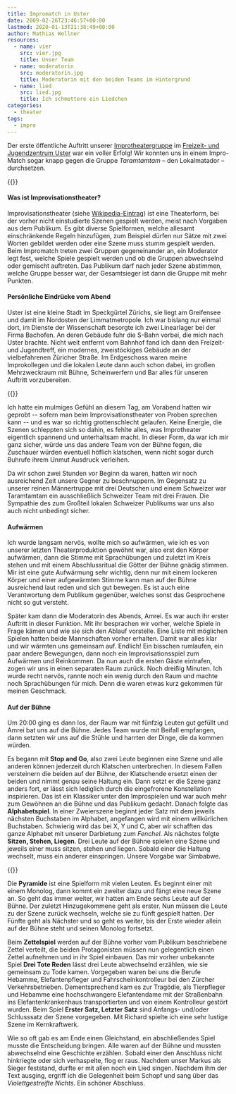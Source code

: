 ```yaml
---
title: Impromatch in Uster
date: 2009-02-26T23:46:57+00:00
lastmod: 2020-01-13T21:38:49+00:00
author: Mathias Wellner
resources:
  - name: vier
    src: vier.jpg
    title: Unser Team
  - name: moderatorin
    src: moderatorin.jpg
    title: Moderatorin mit den beiden Teams im Hintergrund
  - name: lied
    src: lied.jpg
    title: Ich schmettere ein Liedchen
categories:
  - theater
tags:
  - impro
---
```

Der erste öffentliche Auftritt unserer [Improtheatergruppe](http://improzuerich.blogspot.de/) im [Freizeit- und Jugendzentrum Uster](http://www.frjz.ch/) war ein voller Erfolg! Wir konnten uns in einem Impro-Match sogar knapp gegen die Gruppe _Taramtamtam_ &ndash; den Lokalmatador &ndash; durchsetzen.
<!--more-->

{{<responsive-image name="vier">}}

#### Was ist Improvisationstheater?

Improvisationstheater (siehe [Wikipedia-Eintrag](http://de.wikipedia.org/wiki/Improvisationstheater)) ist eine Theaterform, bei der vorher nicht einstudierte Szenen gespielt werden, meist nach Vorgaben aus dem Publikum. Es gibt diverse Spielformen, welche allesamt einschränkende Regeln hinzufügen, zum Beispiel dürfen nur Sätze mit zwei Worten gebildet werden oder eine Szene muss stumm gespielt werden. Beim Impromatch treten zwei Gruppen gegeneinander an, ein Moderator legt fest, welche Spiele gespielt werden und ob die Gruppen abwechselnd oder gemischt auftreten. Das Publikum darf nach jeder Szene abstimmen, welche Gruppe besser war, der Gesamtsieger ist dann die Gruppe mit mehr Punkten.

#### Persönliche Eindrücke vom Abend

Uster ist eine kleine Stadt im Speckgürtel Zürichs, sie liegt am Greifensee und damit im Nordosten der Limmatmetropole. Ich war bislang nur einmal dort, im Dienste der Wissenschaft besorgte ich zwei Linearlager bei der Firma Bachofen. An deren Gebäude fuhr die S-Bahn vorbei, die mich nach Uster brachte. Nicht weit entfernt vom Bahnhof fand ich dann den Freizeit- und Jugendtreff, ein modernes, zweistöckiges Gebäude an der vielbefahrenen Züricher Straße. Im Erdgeschoss waren meine Improkollegen und die lokalen Leute dann auch schon dabei, im großen Mehrzweckraum mit Bühne, Scheinwerfern und Bar alles für unseren Auftritt vorzubereiten.

{{<responsive-image name="moderatorin" class="wide">}}

Ich hatte ein mulmiges Gefühl an diesem Tag, am Vorabend hatten wir geprobt -- sofern man beim Improvisationstheater von Proben sprechen kann -- und es war so richtig grottenschlecht gelaufen. Keine Energie, die Szenen schleppten sich so dahin, es fehlte alles, was Improtheater eigentlich spannend und unterhaltsam macht. In dieser Form, da war ich mir ganz sicher, würde uns das andere Team von der Bühne fegen, die Zuschauer würden eventuell höflich klatschen, wenn nicht sogar durch Buhrufe ihrem Unmut Ausdruck verleihen.

Da wir schon zwei Stunden vor Beginn da waren, hatten wir noch ausreichend Zeit unsere Gegner zu beschnuppern. Im Gegensatz zu unserer reinen Männertruppe mit drei Deutschen und einem Schweizer war Taramtamtam ein ausschließlich Schweizer Team mit drei Frauen. Die Sympathie des zum Großteil lokalen Schweizer Publikums war uns also auch nicht unbedingt sicher.

#### Aufwärmen

Ich wurde langsam nervös, wollte mich so aufwärmen, wie ich es von unserer letzten Theaterproduktion gewöhnt war, also erst den Körper aufwärmen, dann die Stimme mit Sprachübungen und zuletzt im Kreis stehen und mit einem Abschlussritual die Götter der Bühne gnädig stimmen. Mir ist eine gute Aufwärmung sehr wichtig, denn nur mit einem lockeren Körper und einer aufgewärmten Stimme kann man auf der Bühne ausreichend laut reden und sich gut bewegen. Es ist auch eine Verantwortung dem Publikum gegenüber, welches sonst das Gesprochene nicht so gut versteht.

Später kam dann die Moderatorin des Abends, Amrei. Es war auch ihr erster Auftritt in dieser Funktion. Mit ihr besprachen wir vorher, welche Spiele in Frage kämen und wie sie sich den Ablauf vorstelle. Eine Liste mit möglichen Spielen hatten beide Mannschaften vorher erhalten. Damit war alles klar und wir wärmten uns gemeinsam auf. Endlich! Ein bisschen rumlaufen, ein paar andere Bewegungen, dann noch ein Improvisationsspiel zum Aufwärmen und Reinkommen. Da nun auch die ersten Gäste eintrafen, zogen wir uns in einen separaten Raum zurück. Noch dreißig Minuten. Ich wurde recht nervös, rannte noch ein wenig durch den Raum und machte noch Sprachübungen für mich. Denn die waren etwas kurz gekommen für meinen Geschmack.

#### Auf der Bühne

Um 20:00 ging es dann los, der Raum war mit fünfzig Leuten gut gefüllt und Amrei bat uns auf die Bühne. Jedes Team wurde mit Beifall empfangen, dann setzten wir uns auf die Stühle und harrten der Dinge, die da kommen würden.

Es begann mit **Stop and Go**, also zwei Leute beginnen eine Szene und alle anderen können jederzeit durch Klatschen unterbrechen. In diesem Fallen versteinern die beiden auf der Bühne, der Klatschende ersetzt einen der beiden und nimmt genau seine Haltung ein. Dann setzt er die Szene ganz anders fort, er lässt sich lediglich durch die eingefrorene Konstellation inspirieren. Das ist ein Klassiker unter den Improspielen und war auch mehr zum Gewöhnen an die Bühne und das Publikum gedacht. Danach folgte das **Alphabetspiel**. In einer Zweierszene beginnt jeder Satz mit dem jeweils nächsten Buchstaben im Alphabet, angefangen wird mit einem willkürlichen Buchstaben. Schwierig wird das bei X, Y und C, aber wir schafften das ganze Alphabet mit unserer Darbietung zum _Fenchel_. Als nächstes folgte **Sitzen, Stehen, Liegen**. Drei Leute auf der Bühne spielen eine Szene und jeweils einer muss sitzen, stehen und liegen. Sobald einer die Haltung wechselt, muss ein anderer einspringen. Unsere Vorgabe war Simbabwe.

{{<responsive-image name="lied" class="wide">}}

Die **Pyramide** ist eine Spielform mit vielen Leuten. Es beginnt einer mit einem Monolog, dann kommt ein zweiter dazu und fängt eine neue Szene an. So geht das immer weiter, wir hatten am Ende sechs Leute auf der Bühne. Der zuletzt Hinzugekommene geht als erster. Nun müssen die Leute zu der Szene zurück wechseln, welche sie zu fünft gespielt hatten. Der Fünfte geht als Nächster und so geht es weiter, bis der Erste wieder allein auf der Bühne steht und seinen Monolog fortsetzt.

Beim **Zettelspiel** werden auf der Bühne vorher vom Publikum beschriebene Zettel verteilt, die beiden Protagonisten müssen nun gelegentlich einen Zettel aufnehmen und in ihr Spiel einbauen. Das mir vorher unbekannte Spiel **Drei Tote Reden** lässt drei Leute abwechselnd erzählen, wie sie gemeinsam zu Tode kamen. Vorgegeben waren bei uns die Berufe Hebamme, Elefantenpfleger und Fahrscheinkontrolleur bei den Zürcher Verkehrsbetrieben. Dementsprechend kam es zur Tragödie, als Tierpfleger und Hebamme eine hochschwangere Elefantendame mit der Straßenbahn ins Elefantenkrankenhaus transportierten und von einem Kontrolleur gestört wurden. Beim Spiel **Erster Satz, Letzter Satz** sind Anfangs- und/oder Schlusssatz der Szene vorgegeben. Mit Richard spielte ich eine sehr lustige Szene im Kernkraftwerk.

Wie so oft gab es am Ende einen Gleichstand, ein abschließendes Spiel musste die Entscheidung bringen. Alle waren auf der Bühne und mussten abwechselnd eine Geschichte erzählen. Sobald einer den Anschluss nicht hinkriegte oder sich verhaspelte, flog er raus. Nachdem unser Markus als Sieger feststand, durfte er mit allen noch ein Lied singen. Nachdem ihm der Text ausging, ergriff ich die Gelegenheit beim Schopf und sang über das _Violettgestreifte Nichts_. Ein schöner Abschluss.

